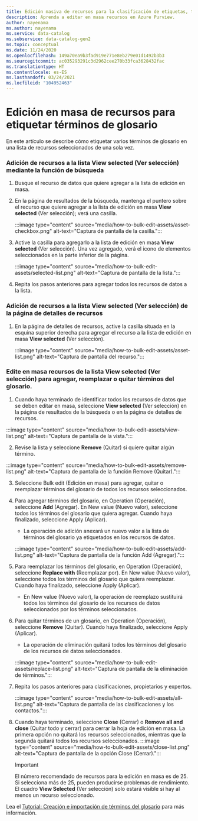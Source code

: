 ```yaml
---
title: Edición masiva de recursos para la clasificación de etiquetas, términos de glosario y modificar contactos
description: Aprenda a editar en masa recursos en Azure Purview.
author: nayenama
ms.author: nayenama
ms.service: data-catalog
ms.subservice: data-catalog-gen2
ms.topic: conceptual
ms.date: 11/24/2020
ms.openlocfilehash: 149a70ea9b3fad919e771e8eb279e01d1492b3b3
ms.sourcegitcommit: ac035293291c3d2962cee270b33fca3628432fac
ms.translationtype: HT
ms.contentlocale: es-ES
ms.lasthandoff: 03/24/2021
ms.locfileid: "104952463"
---
```

# <a name="how-to-bulk-edit-assets-to-tag-glossary-terms"></a>Edición en masa de recursos para etiquetar términos de glosario

En este artículo se describe cómo etiquetar varios términos de glosario en una lista de recursos seleccionados de una sola vez.

### <a name="add-assets-to-view-selected-list-using-search"></a>Adición de recursos a la lista View selected (Ver selección) mediante la función de búsqueda

1. Busque el recurso de datos que quiere agregar a la lista de edición en masa.

2. En la página de resultados de la búsqueda, mantenga el puntero sobre el recurso que quiere agregar a la lista de edición en masa **View selected** (Ver selección); verá una casilla.

   :::image type="content" source="media/how-to-bulk-edit-assets/asset-checkbox.png" alt-text="Captura de pantalla de la casilla.":::

3. Active la casilla para agregarlo a la lista de edición en masa **View selected** (Ver selección). Una vez agregado, verá el icono de elementos seleccionados en la parte inferior de la página.

   :::image type="content" source="media/how-to-bulk-edit-assets/selected-list.png" alt-text="Captura de pantalla de la lista.":::

4. Repita los pasos anteriores para agregar todos los recursos de datos a la lista.

### <a name="add-assets-to-view-selected-list-from-asset-detail-page"></a>Adición de recursos a la lista View selected (Ver selección) de la página de detalles de recursos

1. En la página de detalles de recursos, active la casilla situada en la esquina superior derecha para agregar el recurso a la lista de edición en masa **View selected** (Ver selección).

   :::image type="content" source="media/how-to-bulk-edit-assets/asset-list.png" alt-text="Captura de pantalla del recurso.":::

### <a name="bulk-edit-assets-in-the-view-selected-list-to-add-replace-or-remove-glossary-terms"></a>Edite en masa recursos de la lista View selected (Ver selección) para agregar, reemplazar o quitar términos del glosario.

1. Cuando haya terminado de identificar todos los recursos de datos que se deben editar en masa, seleccione **View selected** (Ver selección) en la página de resultados de la búsqueda o en la página de detalles de recursos.

:::image type="content" source="media/how-to-bulk-edit-assets/view-list.png" alt-text="Captura de pantalla de la vista.":::

2. Revise la lista y seleccione **Remove** (Quitar) si quiere quitar algún término.

:::image type="content" source="media/how-to-bulk-edit-assets/remove-list.png" alt-text="Captura de pantalla de la función Remove (Quitar).":::

3. Seleccione Bulk edit (Edición en masa) para agregar, quitar o reemplazar términos del glosario de todos los recursos seleccionados.

4. Para agregar términos del glosario, en Operation (Operación), seleccione **Add** (Agregar). En New value (Nuevo valor), seleccione todos los términos del glosario que quiera agregar. Cuando haya finalizado, seleccione Apply (Aplicar).
    - La operación de adición anexará un nuevo valor a la lista de términos del glosario ya etiquetados en los recursos de datos.  
   
    :::image type="content" source="media/how-to-bulk-edit-assets/add-list.png" alt-text="Captura de pantalla de la función Add (Agregar).":::

5. Para reemplazar los términos del glosario, en Operation (Operación), seleccione **Replace with** (Reemplazar por). En New value (Nuevo valor), seleccione todos los términos del glosario que quiera reemplazar. Cuando haya finalizado, seleccione Apply (Aplicar).
    - En New value (Nuevo valor), la operación de reemplazo sustituirá todos los términos del glosario de los recursos de datos seleccionados por los términos seleccionados.
   
6. Para quitar términos de un glosario, en Operation (Operación), seleccione **Remove** (Quitar). Cuando haya finalizado, seleccione Apply (Aplicar).
    - La operación de eliminación quitará todos los términos del glosario de los recursos de datos seleccionados.
   
    :::image type="content" source="media/how-to-bulk-edit-assets/replace-list.png" alt-text="Captura de pantalla de la eliminación de términos.":::

7. Repita los pasos anteriores para clasificaciones, propietarios y expertos.

    :::image type="content" source="media/how-to-bulk-edit-assets/all-list.png" alt-text="Captura de pantalla de las clasificaciones y los contactos.":::

8. Cuando haya terminado, seleccione **Close** (Cerrar) o **Remove all and close** (Quitar todo y cerrar) para cerrar la hoja de edición en masa. La primera opción no quitará los recursos seleccionados, mientras que la segunda quitará todos los recursos seleccionados.
    :::image type="content" source="media/how-to-bulk-edit-assets/close-list.png" alt-text="Captura de pantalla de la opción Close (Cerrar).":::

   > [!Important]
   > El número recomendado de recursos para la edición en masa es de 25. Si selecciona más de 25, pueden producirse problemas de rendimiento.
   > El cuadro **View Selected** (Ver selección) solo estará visible si hay al menos un recurso seleccionado.


Lea el [Tutorial: Creación e importación de términos del glosario](how-to-create-import-export-glossary.md) para más información.
